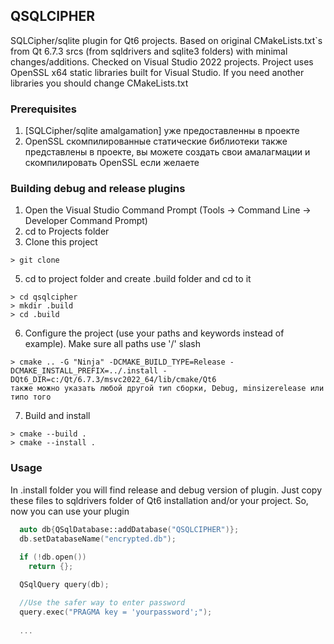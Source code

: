 ## QSQLCIPHER

SQLCipher/sqlite plugin for Qt6 projects.
Based on original CMakeLists.txt`s from Qt 6.7.3 srcs (from sqldrivers and sqlite3 folders) with minimal changes/additions. Checked on Visual Studio 2022 projects. Project uses OpenSSL x64 static libraries built for Visual Studio. If you need another libraries you should change CMakeLists.txt

### Prerequisites

1. [SQLCipher/sqlite amalgamation] уже предоставленны в проекте
2. OpenSSL скомпилированные статические библиотеки также представлены в проекте, 
вы можете создать свои амалагмации и скомпилировать OpenSSL если желаете


### Building debug and release plugins
1. Open the Visual Studio Command Prompt (Tools -> Command Line -> Developer Command Prompt)
2. cd to Projects folder
3. Clone this project
```
> git clone 
```
5. cd to project folder and create .build folder and cd to it
```
> cd qsqlcipher
> mkdir .build
> cd .build
```
6. Configure the project (use your paths and keywords instead of example). Make sure all paths use '/' slash
```
> cmake .. -G "Ninja" -DCMAKE_BUILD_TYPE=Release -DCMAKE_INSTALL_PREFIX=../.install -DQt6_DIR=c:/Qt/6.7.3/msvc2022_64/lib/cmake/Qt6
также можно указать любой другой тип сборки, Debug, minsizerelease или типо того
```
7. Build and install
```
> cmake --build .
> cmake --install .
```
### Usage

In .install folder you will find release and debug version of plugin. Just copy these files to sqldrivers folder of Qt6 installation and/or your project.
So, now you can use your plugin

```cpp
  auto db{QSqlDatabase::addDatabase("QSQLCIPHER")};
  db.setDatabaseName("encrypted.db");
	
  if (!db.open())
    return {};

  QSqlQuery query(db);

  //Use the safer way to enter password 
  query.exec("PRAGMA key = 'yourpassword';");
  
  ...
```




